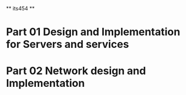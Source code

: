 **  its454 **

# Part 01 Design and Implementation for Servers and services



# Part 02 Network design and Implementation
